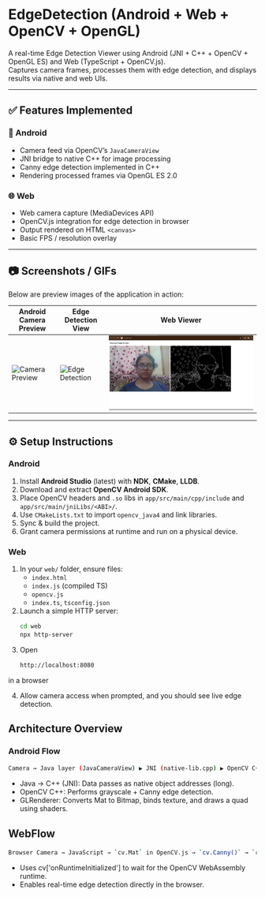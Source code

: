 # EdgeDetection (Android + Web + OpenCV + OpenGL)

A real-time Edge Detection Viewer using Android (JNI + C++ + OpenCV + OpenGL ES) and Web (TypeScript + OpenCV.js).  
Captures camera frames, processes them with edge detection, and displays results via native and web UIs.

---

## ✅ Features Implemented

### 📱 Android
- Camera feed via OpenCV’s `JavaCameraView`  
- JNI bridge to native C++ for image processing  
- Canny edge detection implemented in C++  
- Rendering processed frames via OpenGL ES 2.0  

### 🌐 Web
- Web camera capture (MediaDevices API)  
- OpenCV.js integration for edge detection in browser  
- Output rendered on HTML `<canvas>`  
- Basic FPS / resolution overlay

---

## 📷 Screenshots / GIFs

Below are preview images of the application in action:

| Android Camera Preview | Edge Detection View | Web Viewer |
|------------------------|---------------------|-------------|
| ![Camera Preview]() | ![Edge Detection](screenshots/android_edge.png) | ![Web View](screenshots/Screenshot%202025-10-07%20232753.png) |



---

## ⚙️ Setup Instructions

### Android

1. Install **Android Studio** (latest) with **NDK**, **CMake**, **LLDB**.  
2. Download and extract **OpenCV Android SDK**.  
3. Place OpenCV headers and `.so` libs in `app/src/main/cpp/include` and `app/src/main/jniLibs/<ABI>/`.  
4. Use `CMakeLists.txt` to import `opencv_java4` and link libraries.  
5. Sync & build the project.  
6. Grant camera permissions at runtime and run on a physical device.

### Web

1. In your `web/` folder, ensure files:
   - `index.html`  
   - `index.js` (compiled TS)  
   - `opencv.js`  
   - `index.ts`, `tsconfig.json`  
2. Launch a simple HTTP server:
   ```bash
   cd web
   npx http-server
  3. Open
     ```bash
     http://localhost:8080
  in a browser

  4. Allow camera access when prompted, and you should see live edge detection.
##  Architecture Overview

### Android Flow
```bash
Camera → Java layer (JavaCameraView) ▶ JNI (native-lib.cpp) ▶ OpenCV C++ ▶ Processed Mat ▶ GLRenderer ▶ Display via GLSurfaceView
```
- Java → C++ (JNI): Data passes as native object addresses (long).
- OpenCV C++: Performs grayscale + Canny edge detection.
- GLRenderer: Converts Mat to Bitmap, binds texture, and draws a quad using shaders.
## WebFlow 
```bash
Browser Camera → JavaScript → `cv.Mat` in OpenCV.js → `cv.Canny()` → `cv.imshow()` → Canvas Display
```
- Uses cv['onRuntimeInitialized'] to wait for the OpenCV WebAssembly runtime.
- Enables real-time edge detection directly in the browser.
